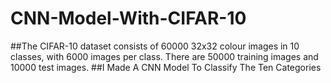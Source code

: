 # CNN-Model-With-CIFAR-10
##The CIFAR-10 dataset consists of 60000 32x32 colour images in 10 classes, with 6000 images per class. There are 50000 training images and 10000 test images.
##I Made A CNN Model To Classify The Ten Categories
